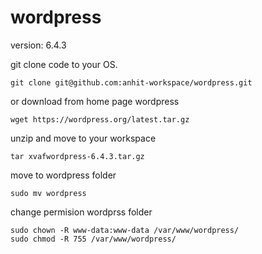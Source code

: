 # wordpress

version: 6.4.3

git clone code to your OS.

```
git clone git@github.com:anhit-workspace/wordpress.git
```

or download from home page wordpress


```plain
wget https://wordpress.org/latest.tar.gz
```


unzip and move to your workspace


```plain
tar xvafwordpress-6.4.3.tar.gz
```

move to wordpress folder


```plain
sudo mv wordpress
```

change permision wordprss folder

```plain
sudo chown -R www-data:www-data /var/www/wordpress/
sudo chmod -R 755 /var/www/wordpress/
```
